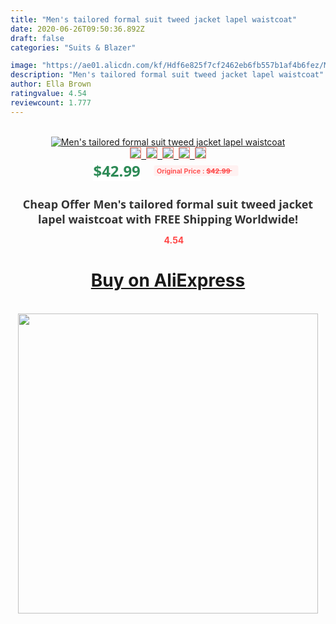 ```yaml
---
title: "Men's tailored formal suit tweed jacket lapel waistcoat"
date: 2020-06-26T09:50:36.892Z
draft: false
categories: "Suits & Blazer"

image: "https://ae01.alicdn.com/kf/Hdf6e825f7cf2462eb6fb557b1af4b6fez/Men-s-tailored-formal-suit-tweed-jacket-lapel-waistcoat.jpg"
description: "Men's tailored formal suit tweed jacket lapel waistcoat"
author: Ella Brown
ratingvalue: 4.54
reviewcount: 1.777
---
```

<br>
<div style="text-align: center;">
<a href="https://s.click.aliexpress.com/e/_9fHH0v" target="_blank" rel="nofollow noopener noreferrer"><img alt="Men's tailored formal suit tweed jacket lapel waistcoat" class="magnifier-image" src="https://ae01.alicdn.com/kf/Hdf6e825f7cf2462eb6fb557b1af4b6fez/Men-s-tailored-formal-suit-tweed-jacket-lapel-waistcoat.jpg_640x640.jpg">
<br>
<img style="border:1px solid salmon" src="https://ae01.alicdn.com/kf/Hdf6e825f7cf2462eb6fb557b1af4b6fez/Men-s-tailored-formal-suit-tweed-jacket-lapel-waistcoat.jpg_120x120.jpg">&nbsp;&nbsp;<img style="border:1px solid salmon" src="_120x120.jpg">&nbsp;&nbsp;<img style="border:1px solid salmon" src="_120x120.jpg">&nbsp;&nbsp;<img style="border:1px solid salmon" src="_120x120.jpg">&nbsp;&nbsp;<img style="border:1px solid salmon" src="_120x120.jpg"></a></div><br0>
<div style="text-align: center;"><span style="background-color: white; border: 0px; box-sizing: border-box; color: seagreen; display: inline-block; font-family: &quot;open sans&quot; , &quot;arial&quot; , &quot;helvetica&quot; , sans-serif , &quot;heiti&quot;; font-size: 24px; font-stretch: inherit; font-weight: 700; line-height: inherit; margin: 0px 10px 0px 0px; padding: 0px; vertical-align: middle;">$42.99 </span>
<span style="background: rgb(255 , 241 , 241); border-radius: 3px; border: 0px; box-sizing: border-box; color: #ff4747; display: inline-block; font-family: inherit; font-size: 12px; font-stretch: inherit; font-style: inherit; font-variant: inherit; font-weight: 600; line-height: inherit; margin: 0px; padding: 2px 5px; transform: scale(0.9); vertical-align: middle;">Original Price : <b style="text-decoration: line-through;">$42.99 </b> &nbsp;&nbsp;</span></div>
<h1 style="color: #333333; display: inline-block; font-family: &quot;open sans&quot; , &quot;arial&quot; , &quot;helvetica&quot; , sans-serif , &quot;heiti&quot;; font-size: 18px; font-stretch: inherit; font-weight: 700; text-align: center;">Cheap Offer Men's tailored formal suit tweed jacket lapel waistcoat with FREE Shipping Worldwide!</h1>
<div style="color: #ff4747; text-align: center;">
<img src="https://4.bp.blogspot.com/-M0ZcTcb-5uY/XleCXlxnR4I/AAAAAAAAAEc/OrjgMkXV1oMQFaCRZj5HQwOCBcu3w1FegCPcBGAYYCw/s1600/star.png" style="height: 15px;">&nbsp;<b>4.54</b></div>
<div class="button_cont" align="center"><a class="buynow_a" href="https://s.click.aliexpress.com/e/_9fHH0v" target="_blank" rel="nofollow noopener noreferrer"><H1>Buy on AliExpress</H1></a></div><br>
<div class="separator" style="clear: both; text-align: center;">
<img src="https://lh3.googleusercontent.com/-pTy5HemUv9M/XlePHvY0dAI/AAAAAAAAAE4/0nX5iRUoIWY8eMW9Dpxeirr157OZliDIgCLcBGAsYHQ/s1600/badge.gif" width="480">
</div>
